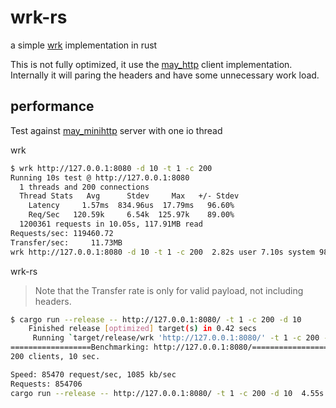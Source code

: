 # wrk-rs

a simple [wrk](https://github.com/wg/wrk) implementation in rust

This is not fully optimized, it use the [may_http](https://github.com/rust-may/may_http) client implementation. Internally it will paring the headers and have some unnecessary work load.

## performance

Test against [may_minihttp](https://github.com/Xudong-Huang/may_minihttp) server with one io thread


wrk
```sh
$ wrk http://127.0.0.1:8080 -d 10 -t 1 -c 200
Running 10s test @ http://127.0.0.1:8080
  1 threads and 200 connections
  Thread Stats   Avg      Stdev     Max   +/- Stdev
    Latency     1.57ms  834.96us  17.79ms   96.60%
    Req/Sec   120.59k     6.54k  125.97k    89.00%
  1200361 requests in 10.05s, 117.91MB read
Requests/sec: 119460.72
Transfer/sec:     11.73MB
wrk http://127.0.0.1:8080 -d 10 -t 1 -c 200  2.82s user 7.10s system 98% cpu 10.067 total
```

wrk-rs

> Note that the Transfer rate is only for valid payload, not including headers.

```sh
$ cargo run --release -- http://127.0.0.1:8080/ -t 1 -c 200 -d 10
    Finished release [optimized] target(s) in 0.42 secs
     Running `target/release/wrk 'http://127.0.0.1:8080/' -t 1 -c 200 -d 10`
==================Benchmarking: http://127.0.0.1:8080/==================
200 clients, 10 sec.

Speed: 85470 request/sec, 1085 kb/sec
Requests: 854706
cargo run --release -- http://127.0.0.1:8080/ -t 1 -c 200 -d 10  4.55s user 5.89s system 94% cpu 11.077 total
```